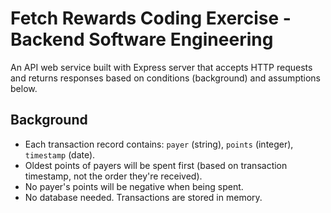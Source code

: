 # Fetch Rewards Coding Exercise - Backend Software Engineering

An API web service built with Express server that accepts HTTP requests and returns responses based on conditions (background) and assumptions below.

## Background

- Each transaction record contains: `payer` (string), `points` (integer), `timestamp` (date).
- Oldest points of payers will be spent first (based on transaction timestamp, not the order they're received).
- No payer's points will be negative when being spent.
- No database needed. Transactions are stored in memory.
